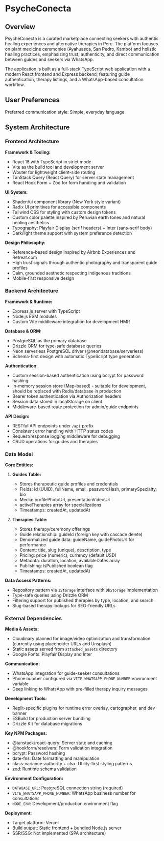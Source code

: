# PsycheConecta

## Overview

PsycheConecta is a curated marketplace connecting seekers with authentic healing experiences and alternative therapies in Peru. The platform focuses on plant medicine ceremonies (Ayahuasca, San Pedro, Kambo) and holistic healing practices, emphasizing trust, authenticity, and direct communication between guides and seekers via WhatsApp.

The application is built as a full-stack TypeScript web application with a modern React frontend and Express backend, featuring guide authentication, therapy listings, and a WhatsApp-based consultation workflow.

## User Preferences

Preferred communication style: Simple, everyday language.

## System Architecture

### Frontend Architecture

**Framework & Tooling:**
- React 18 with TypeScript in strict mode
- Vite as the build tool and development server
- Wouter for lightweight client-side routing
- TanStack Query (React Query) for server state management
- React Hook Form + Zod for form handling and validation

**UI System:**
- Shadcn/ui component library (New York style variant)
- Radix UI primitives for accessible components
- Tailwind CSS for styling with custom design tokens
- Custom color palette inspired by Peruvian earth tones and natural healing aesthetics
- Typography: Playfair Display (serif headers) + Inter (sans-serif body)
- Dark/light theme support with system preference detection

**Design Philosophy:**
- Reference-based design inspired by Airbnb Experiences and Retreat.com
- High trust signals through authentic photography and transparent guide profiles
- Calm, grounded aesthetic respecting indigenous traditions
- Mobile-first responsive design

### Backend Architecture

**Framework & Runtime:**
- Express.js server with TypeScript
- Node.js ESM modules
- Custom Vite middleware integration for development HMR

**Database & ORM:**
- PostgreSQL as the primary database
- Drizzle ORM for type-safe database queries
- Neon serverless PostgreSQL driver (@neondatabase/serverless)
- Schema-first design with automatic TypeScript type generation

**Authentication:**
- Custom session-based authentication using bcrypt for password hashing
- In-memory session store (Map-based) - suitable for development, should be replaced with Redis/database in production
- Bearer token authentication via Authorization headers
- Session data stored in localStorage on client
- Middleware-based route protection for admin/guide endpoints

**API Design:**
- RESTful API endpoints under `/api` prefix
- Consistent error handling with HTTP status codes
- Request/response logging middleware for debugging
- CRUD operations for guides and therapies

### Data Model

**Core Entities:**

1. **Guides Table:**
   - Stores therapeutic guide profiles and credentials
   - Fields: id (UUID), fullName, email, passwordHash, primarySpecialty, bio
   - Media: profilePhotoUrl, presentationVideoUrl
   - activeTherapies array for specializations
   - Timestamps: createdAt, updatedAt

2. **Therapies Table:**
   - Stores therapy/ceremony offerings
   - Guide relationship: guideId (foreign key with cascade delete)
   - Denormalized guide data: guideName, guidePhotoUrl for performance
   - Content: title, slug (unique), description, type
   - Pricing: price (numeric), currency (default USD)
   - Metadata: duration, location, availableDates array
   - Publishing: isPublished boolean flag
   - Timestamps: createdAt, updatedAt

**Data Access Patterns:**
- Repository pattern via `IStorage` interface with `DbStorage` implementation
- Type-safe queries using Drizzle ORM
- Filtering support for published therapies by type, location, and search
- Slug-based therapy lookups for SEO-friendly URLs

### External Dependencies

**Media & Assets:**
- Cloudinary planned for image/video optimization and transformation (currently using placeholder URLs and Unsplash)
- Static assets served from `attached_assets` directory
- Google Fonts: Playfair Display and Inter

**Communication:**
- WhatsApp integration for guide-seeker consultations
- Phone number configured via `VITE_WHATSAPP_PHONE_NUMBER` environment variable
- Deep linking to WhatsApp with pre-filled therapy inquiry messages

**Development Tools:**
- Replit-specific plugins for runtime error overlay, cartographer, and dev banner
- ESBuild for production server bundling
- Drizzle Kit for database migrations

**Key NPM Packages:**
- @tanstack/react-query: Server state and caching
- @hookform/resolvers: Form validation integration
- bcrypt: Password hashing
- date-fns: Date formatting and manipulation
- class-variance-authority + clsx: Utility-first styling patterns
- zod: Runtime schema validation

**Environment Configuration:**
- `DATABASE_URL`: PostgreSQL connection string (required)
- `VITE_WHATSAPP_PHONE_NUMBER`: WhatsApp business number for consultations
- `NODE_ENV`: Development/production environment flag

**Deployment:**
- Target platform: Vercel
- Build output: Static frontend + bundled Node.js server
- SSR/SSG: Not implemented (SPA architecture)